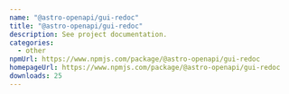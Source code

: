 ```yaml
---
name: "@astro-openapi/gui-redoc"
title: "@astro-openapi/gui-redoc"
description: See project documentation.
categories:
  - other
npmUrl: https://www.npmjs.com/package/@astro-openapi/gui-redoc
homepageUrl: https://www.npmjs.com/package/@astro-openapi/gui-redoc
downloads: 25
---
```


